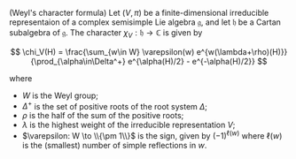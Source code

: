 (Weyl's character formula) Let $(V, \pi)$ be a finite-dimensional irreducible representaion of a complex semisimple Lie algebra $\mathfrak{g}$, and let $\mathfrak{h}$ be a Cartan subalgebra of $\mathfrak{g}$. The character $\chi_V: \mathfrak{h} \to \mathbb{C}$ is given by

$$
\chi_V(H) = \frac{\sum_{w\in W} \varepsilon(w) e^{w(\lambda+\rho)(H)}}{\prod_{\alpha\in\Delta^+} e^{\alpha(H)/2} - e^{-\alpha(H)/2}}
$$

where

- $W$ is the Weyl group;
- $\Delta^+$ is the set of positive roots of the root system $\Delta$;
- $\rho$ is the half of the sum of the positive roots;
- $\lambda$ is the highest weight of the irreducible representation $V$;
- $\varepsilon: W \to \\{\pm 1\\}$ is the sign, given by $(-1)^{\ell(w)}$ where $\ell(w)$ is the (smallest) number of simple reflections in $w$.
